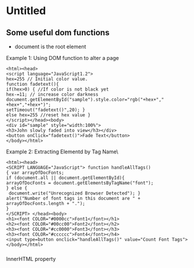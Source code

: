 # Untitled

## Some useful dom functions

* document is the root element

Example 1: Using DOM function to alter a page

```markup
<html><head>
<script language="JavaScript1.2">
hex=255 // Initial color value.
function fadetext(){
if(hex>0) { //If color is not black yet
hex-=11; // increase color darkness
document.getElementById("sample").style.color="rgb("+hex+"," +hex+","+hex+")";
setTimeout("fadetext()",20); }
else hex=255 //reset hex value }
</script></head><body>
<div id="sample" style="width:100%">
<h3>John slowly faded into view</h3></div>
<button onClick="fadetext()">Fade Text</button>
</body></html>
```

Example 2: Extracting Elementd by Tag Name\

```markup
<html><head>
<SCRIPT LANGUAGE="JavaScript"> function handleAllTags()
{ var arrayOfDocFonts;
if (document.all || document.getElementById){ 
arrayOfDocFonts = document.getElementsByTagName("font");
} else { 
 document.write("Unrecognized Browser Detected"); }
alert("Number of font tags in this document are " + arrayOfDocFonts.length + ".");
}
</SCRIPT> </head><body>
<h1><font COLOR="#0000cc">Font1</font></h1> 
<h2><font COLOR="#00cc00">Font2</font></h2> 
<h3><font COLOR="#cc0000">Font3</font></h3>
<h3><font COLOR="#cccccc">Font4</font></h4> 
<input type=button onclick="handleAllTags()" value="Count Font Tags"> 
</body></html>
```

### 

InnerHTML property​

